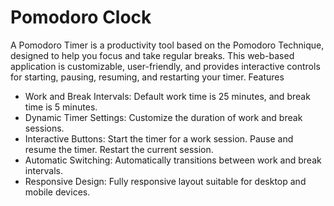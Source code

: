 <h1>Pomodoro Clock</h1>
A Pomodoro Timer is a productivity tool based on the Pomodoro Technique, designed to help you focus and take regular breaks. This web-based application is customizable, user-friendly, and provides interactive controls for starting, pausing, resuming, and restarting your timer.
Features
<ul>
<li>Work and Break Intervals: Default work time is 25 minutes, and break time is 5 minutes.</li>
<li>Dynamic Timer Settings: Customize the duration of work and break sessions.</li>
<li>Interactive Buttons:
Start the timer for a work session.
Pause and resume the timer.
Restart the current session.</li>
<li>Automatic Switching: Automatically transitions between work and break intervals.</li>
<li>Responsive Design: Fully responsive layout suitable for desktop and mobile devices.</li>
</ul>

